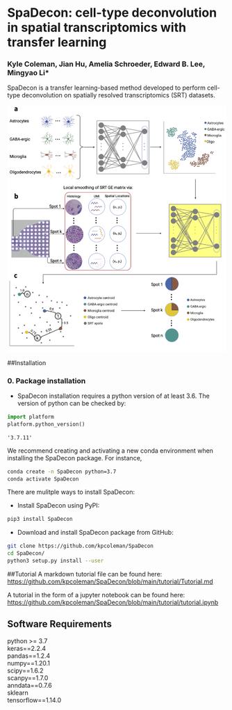 # SpaDecon: cell-type deconvolution in spatial transcriptomics with transfer learning

### Kyle Coleman, Jian Hu, Amelia Schroeder, Edward B. Lee, Mingyao Li*

SpaDecon is a transfer learning-based method developed to perform cell-type deconvolution on spatially resolved transcriptomics (SRT) datasets.

![png](images/spadecon_workflow.png)

##Installation
### 0. Package installation
- SpaDecon installation requires a python version of at least 3.6. The version of python can be checked by: 
```python
import platform
platform.python_version()
```

    '3.7.11'

We recommend creating and activating a new conda environment when installing the SpaDecon package. For instance, 
```bash
conda create -n SpaDecon python=3.7
conda activate SpaDecon
```        
    
There are mulitple ways to install SpaDecon:
    
- Install SpaDecon using PyPI:

```bash
pip3 install SpaDecon   
```    
    
- Download and install SpaDecon package from GitHub: 

```bash
git clone https://github.com/kpcoleman/SpaDecon
cd SpaDecon/
python3 setup.py install --user
```

##Tutorial
A markdown tutorial file can be found here: https://github.com/kpcoleman/SpaDecon/blob/main/tutorial/Tutorial.md

A tutorial in the form of a jupyter notebook can be found here: https://github.com/kpcoleman/SpaDecon/blob/main/tutorial/tutorial.ipynb 



## Software Requirements  
python >= 3.7  
keras==2.2.4  
pandas==1.2.4  
numpy==1.20.1  
scipy==1.6.2  
scanpy==1.7.0  
anndata==0.7.6  
sklearn  
tensorflow==1.14.0  

